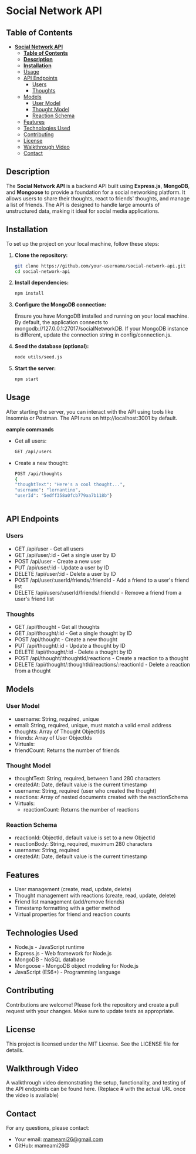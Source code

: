 # **Social Network API**

## **Table of Contents**

- [**Social Network API**](#social-network-api)
  - [**Table of Contents**](#table-of-contents)
  - [**Description**](#description)
  - [**Installation**](#installation)
  - [Usage](#usage)
  - [API Endpoints](#api-endpoints)
    - [Users](#users)
    - [Thoughts](#thoughts)
  - [Models](#models)
    - [User Model](#user-model)
    - [Thought Model](#thought-model)
    - [Reaction Schema](#reaction-schema)
  - [Features](#features)
  - [Technologies Used](#technologies-used)
  - [Contributing](#contributing)
  - [License](#license)
  - [Walkthrough Video](#walkthrough-video)
  - [Contact](#contact)

## **Description**

The **Social Network API** is a backend API built using **Express.js**, **MongoDB**, and **Mongoose** to provide a foundation for a social networking platform. It allows users to share their thoughts, react to friends' thoughts, and manage a list of friends. The API is designed to handle large amounts of unstructured data, making it ideal for social media applications.

## **Installation**

To set up the project on your local machine, follow these steps:

1. **Clone the repository:**

   ```bash
   git clone https://github.com/your-username/social-network-api.git
   cd social-network-api
2. **Install dependencies:**
   
    ```bash
   npm install
3. **Configure the MongoDB connection:**
   
   Ensure you have MongoDB installed and running on your local machine. By default, the application connects to mongodb://127.0.0.1:27017/socialNetworkDB. If your MongoDB instance is different, update the connection string in config/connection.js.

4. **Seed the database (optional):**
   
   ``` bash
   node utils/seed.js
5. **Start the server:**
   
   ```bash
   npm start
## Usage
After starting the server, you can interact with the API using tools like Insomnia or Postman. The API runs on http://localhost:3001 by default.

**eample commands**

* Get all users:
  ```bash 
  GET /api/users

* Create a new thought:
  ```bash 
  POST /api/thoughts
  {
  "thoughtText": "Here's a cool thought...",
  "username": "lernantino",
  "userId": "5edff358a0fcb779aa7b118b"}



## API Endpoints
### Users
* GET /api/user - Get all users
* GET /api/user/:id - Get a single user by ID
* POST /api/user - Create a new user
* PUT /api/user/:id - Update a user by ID
* DELETE /api/user/:id - Delete a user by ID
* POST /api/user/:userId/friends/:friendId - Add a friend to a user's friend list
* DELETE /api/users/:userId/friends/:friendId - Remove a friend from a user's friend list
### Thoughts
* GET /api/thought - Get all thoughts
* GET /api/thought/:id - Get a single thought by ID
* POST /api/thought - Create a new thought
* PUT /api/thought/:id - Update a thought by ID
* DELETE /api/thought/:id - Delete a thought by ID
* POST /api/thought/:thoughtId/reactions - Create a reaction to a thought
* DELETE /api/thought/:thoughtId/reactions/:reactionId - Delete a reaction from a thought
## Models
### User Model
* username: String, required, unique
* email: String, required, unique, must match a valid email address
* thoughts: Array of Thought ObjectIds
* friends: Array of User ObjectIds
* Virtuals:
* friendCount: Returns the number of friends
### Thought Model
* thoughtText: String, required, between 1 and 280 characters
* createdAt: Date, default value is the current timestamp
* username: String, required (user who created the thought)
* reactions: Array of nested documents created with the reactionSchema
* Virtuals:
  * reactionCount: Returns the number of reactions
### Reaction Schema
* reactionId: ObjectId, default value is set to a new ObjectId
* reactionBody: String, required, maximum 280 characters
* username: String, required
* createdAt: Date, default value is the current timestamp
## Features
* User management (create, read, update, delete)
* Thought management with reactions (create, read, update, delete)
* Friend list management (add/remove friends)
* Timestamp formatting with a getter method
* Virtual properties for friend and reaction counts
## Technologies Used
* Node.js - JavaScript runtime
* Express.js - Web framework for Node.js
* MongoDB - NoSQL database
* Mongoose - MongoDB object modeling for Node.js
* JavaScript (ES6+) - Programming language
## Contributing
  Contributions are welcome! Please fork the repository and create a pull request with your changes. Make sure to update tests as appropriate.

## License
This project is licensed under the MIT License. See the LICENSE file for details.

## Walkthrough Video
A walkthrough video demonstrating the setup, functionality, and testing of the API endpoints can be found here. (Replace # with the actual URL once the video is available)

## Contact
For any questions, please contact:

* Your email: mameami26@gmail.com
* GitHub: mameami26@

